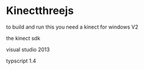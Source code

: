 Kinectthreejs
=========
to build and run this you need a kinect for windows V2

the kinect sdk

visual studio 2013

typscript 1.4


